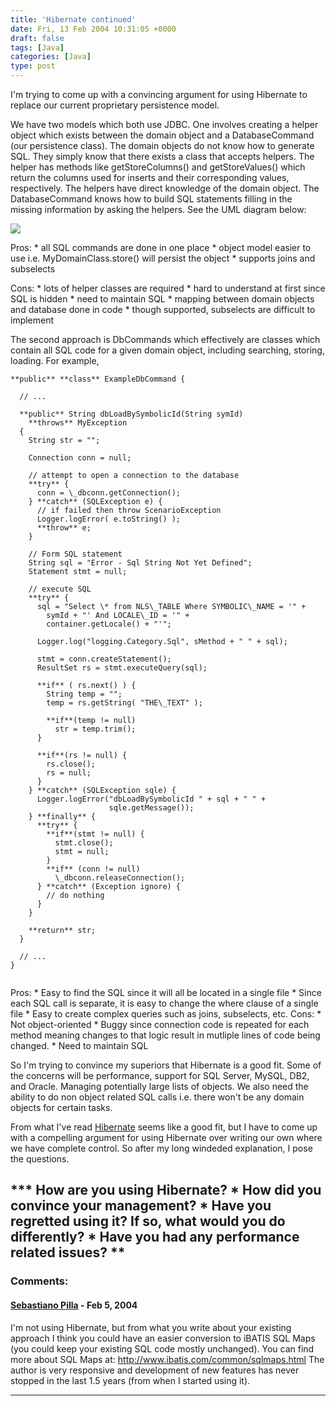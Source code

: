 ```yaml
---
title: 'Hibernate continued'
date: Fri, 13 Feb 2004 10:31:05 +0000
draft: false
tags: [Java]
categories: [Java]
type: post
---
```


I'm trying to come up with a convincing argument for using Hibernate to replace our current proprietary persistence model.

We have two models which both use JDBC. One involves creating a helper object which exists between the domain object and a DatabaseCommand (our persistence class). The domain objects do not know how to generate SQL. They simply know that there exists a class that accepts helpers. The helper has methods like getStoreColumns() and getStoreValues() which return the columns used for inserts and their corresponding values, respectively. The helpers have direct knowledge of the domain object. The DatabaseCommand knows how to build SQL statements filling in the missing information by asking the helpers. See the UML diagram below:

 [![](http://jroller.com/resources/jmrodri/domainobjects_small.jpg)](http://jroller.com/resources/jmrodri/domainobjects.png)

Pros:
\* all SQL commands are done in one place
\* object model easier to use i.e. MyDomainClass.store() will persist the object
\* supports joins and subselects

Cons:
\* lots of helper classes are required
\* hard to understand at first since SQL is hidden
\* need to maintain SQL
\* mapping between domain objects and database done in code
\* though supported, subselects are difficult to implement

The second approach is DbCommands which effectively are classes which contain all SQL code for a given domain object, including searching, storing, loading. For example,

```
**public** **class** ExampleDbCommand {

  // ...

  **public** String dbLoadBySymbolicId(String symId)
    **throws** MyException
  {
    String str = "";

    Connection conn = null;

    // attempt to open a connection to the database
    **try** {
      conn = \_dbconn.getConnection();
    } **catch** (SQLException e) {
      // if failed then throw ScenarioException
      Logger.logError( e.toString() );
      **throw** e;
    }

    // Form SQL statement
    String sql = "Error - Sql String Not Yet Defined";
    Statement stmt = null;

    // execute SQL
    **try** {
      sql = "Select \* from NLS\_TABLE Where SYMBOLIC\_NAME = '" +
        symId + "' And LOCALE\_ID = '" +
        container.getLocale() + "'";

      Logger.log("logging.Category.Sql", sMethod + " " + sql);

      stmt = conn.createStatement();
      ResultSet rs = stmt.executeQuery(sql);

      **if** ( rs.next() ) {
        String temp = "";
        temp = rs.getString( "THE\_TEXT" );

        **if**(temp != null)
          str = temp.trim();
      }

      **if**(rs != null) {
        rs.close();
        rs = null;
      }
    } **catch** (SQLException sqle) {
      Logger.logError("dbLoadBySymbolicId " + sql + " " +
                      sqle.getMessage());
    } **finally** {
      **try** {
        **if**(stmt != null) {
          stmt.close();
          stmt = null;
        }
        **if** (conn != null)
          \_dbconn.releaseConnection();
      } **catch** (Exception ignore) {
        // do nothing
      }
    }

    **return** str;
  }

  // ...
}


```

Pros:
\* Easy to find the SQL since it will all be located in a single file
\* Since each SQL call is separate, it is easy to change the where clause of a single file
\* Easy to create complex queries such as joins, subselects, etc. Cons:
\* Not object-oriented
\* Buggy since connection code is repeated for each method meaning changes to that logic result in mutliple lines of code being changed.
\* Need to maintain SQL

So I'm trying to convince my superiors that Hibernate is a good fit. Some of the concerns will be performance, support for SQL Server, MySQL, DB2, and Oracle. Managing potentially large lists of objects. We also need the ability to do non object related SQL calls i.e. there won't be any domain objects for certain tasks.

From what I've read [Hibernate](http://www.hibernate.org) seems like a good fit, but I have to come up with a compelling argument for using Hibernate over writing our own where we have complete control. So after my long windeded explanation, I pose the questions.

**\* How are you using Hibernate?
\* How did you convince your management?
\* Have you regretted using it? If so, what would you do differently?
\* Have you had any performance related issues?
**
---
### Comments:
#### [Sebastiano Pilla](http://www.datafaber.com/blog/index.jsp "") - <time datetime="2004-02-13 04:27:56">Feb 5, 2004</time>

I'm not using Hibernate, but from what you write about your existing approach I think you could have an easier conversion to iBATIS SQL Maps (you could keep your existing SQL code mostly unchanged). You can find more about SQL Maps at: http://www.ibatis.com/common/sqlmaps.html The author is very responsive and development of new features has never stopped in the last 1.5 years (from when I started using it).
<hr />
